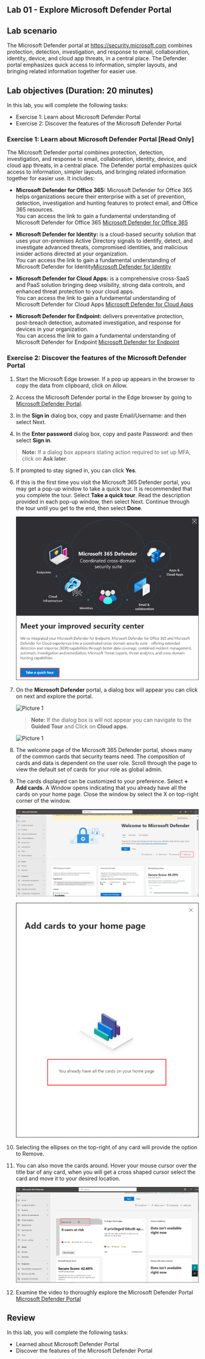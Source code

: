 ## Lab 01 - Explore Microsoft Defender Portal

## Lab scenario

The Microsoft Defender portal at https://security.microsoft.com combines protection, detection, investigation, and response to email, collaboration, identity, device, and cloud app threats, in a central place. The Defender portal emphasizes quick access to information, simpler layouts, and bringing related information together for easier use.

## Lab objectives (Duration: 20 minutes)

In this lab, you will complete the following tasks:
- Exercise 1: Learn about Microsoft Defender Portal
- Exercise 2: Discover the features of the Microsoft Defender Portal

### Exercise 1: Learn about Microsoft Defender Portal [Read Only]

The Microsoft Defender portal combines protection, detection, investigation, and response to email, collaboration, identity, device, and cloud app threats, in a central place. The Defender portal emphasizes quick access to information, simpler layouts, and bringing related information together for easier use. It includes:

- **Microsoft Defender for Office 365:** Microsoft Defender for Office 365 helps organizations secure their enterprise with a set of prevention, detection, investigation and hunting features to protect email, and Office 365 resources. <br>
You can access the link to gain a fundamental understanding of Microsoft Defender for Office 365 [Microsoft Defender for Office 365](https://learn.microsoft.com/en-us/microsoft-365/security/office-365-security/mdo-about?view=o365-worldwide)
  
- **Microsoft Defender for Identity:** is a cloud-based security solution that uses your on-premises Active Directory signals to identify, detect, and investigate advanced threats, compromised identities, and malicious insider actions directed at your organization. <br>
You can access the link to gain a fundamental understanding of Microsoft Defender for Identity[Microsoft Defender for Identity](https://learn.microsoft.com/en-us/defender-for-identity/what-is)

- **Microsoft Defender for Cloud Apps:** is a comprehensive cross-SaaS and PaaS solution bringing deep visibility, strong data controls, and enhanced threat protection to your cloud apps. <br>
You can access the link to gain a fundamental understanding of Microsoft Defender for Cloud Apps [Microsoft Defender for Cloud Apps](https://learn.microsoft.com/en-us/defender-cloud-apps/what-is-defender-for-cloud-apps)

- **Microsoft Defender for Endpoint:** delivers preventative protection, post-breach detection, automated investigation, and response for devices in your organization.<br>
You can access the link to gain a fundamental understanding of Microsoft Defender for Endpoint [Microsoft Defender for Endpoint](https://learn.microsoft.com/en-us/microsoft-365/security/defender-endpoint/microsoft-defender-endpoint?view=o365-worldwide#compare-microsoft-endpoint-security-plans-1)

### Exercise 2: Discover the features of the Microsoft Defender Portal

1. Start the Microsoft Edge browser. If a pop up appears in the browser to copy the data from clipboard, click on Allow.

2. Access the Microsoft Defender portal in the Edge browser by going to [Microsoft Defender Portal](https://security.microsoft.com).

3. In the **Sign in** dialog box, copy and paste Email/Username: <inject key="AzureAdUserEmail"></inject> and then select Next.

4. In the **Enter password** dialog box, copy and paste Password: <inject key="AzureAdUserPassword"></inject> and then select **Sign in**.

  >**Note:** If a dialog box appears stating action required to set up MFA, click on **Ask later**.

5. If prompted to stay signed in, you can click **Yes**.

6. If this is the first time you visit the Microsoft 365 Defender portal, you may get a pop-up window to take a quick tour. It is recommended that you complete the tour. Select **Take a quick tour**. Read the description provided in each pop-up window, then select Next. Continue through the tour until you get to the end, then select **Done**. 

   ![Picture 1](../Media/defender-lab1-1.png)

7. On the **Microsoft Defender** portal, a dialog box will appear you can click on next and explore the portal.
   
   ![Picture 1](../Media/image_1.png)

   >**Note:** If the dialog box is will not appear you can navigate to the **Guided Tour** and Click on **Cloud apps**.

      ![Picture 1](../Media/image_2.png)

8. The welcome page of the Microsoft 365 Defender portal, shows many of the common cards that security teams need. The composition of cards and data is dependent on the user role. Scroll through the page to view the default set of cards for your role as global admin.

9. The cards displayed can be customized to your preference. Select **+ Add cards**. A Window opens indicating that you already have all the cards on your home page. Close the window by select the X on top-right corner of the window.

   ![Picture 1](../Media/defender-lab1-4.png)

   ![Picture 1](../Media/defender-lab1-5.png)

10. Selecting the ellipses on the top-right of any card will provide the option to Remove.

11. You can also move the cards around. Hover your mouse cursor over the title bar of any card, when you will get a cross shaped cursor select the card and move it to your desired location.

    ![Picture 1](../Media/defender-lab1-6.png)

12. Examine the video to thoroughly explore the Microsoft Defender Portal [Microsoft Defender Portal](https://www.microsoft.com/en-us/videoplayer/embed/RWBKau?postJsllMsg=true)


## Review
In this lab, you will complete the following tasks:
- Learned about Microsoft Defender Portal
- Discover the features of the Microsoft Defender Portal
